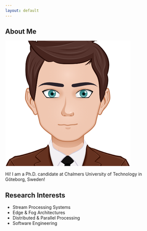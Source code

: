 ```yaml
---
layout: default
---
```


## About Me

<img class="profile-picture" src="avatar.png">

Hi! I am a Ph.D. candidate at Chalmers University of Technology in Göteborg, Sweden!

## Research Interests

- Stream Processing Systems
- Edge & Fog Architectures
- Distributed & Parallel Processing
- Software Engineering